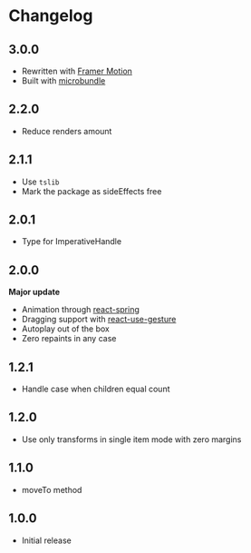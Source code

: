 # Changelog

## 3.0.0

- Rewritten with [Framer Motion](https://github.com/framer/motion)
- Built with [microbundle](https://github.com/developit/microbundle)

## 2.2.0

- Reduce renders amount

## 2.1.1

- Use `tslib`
- Mark the package as sideEffects free

## 2.0.1

- Type for ImperativeHandle

## 2.0.0

**Major update**

- Animation through [react-spring](https://github.com/react-spring/react-spring)
- Dragging support with [react-use-gesture](https://github.com/react-spring/react-use-gesture)
- Autoplay out of the box
- Zero repaints in any case

## 1.2.1

- Handle case when children equal count

## 1.2.0

- Use only transforms in single item mode with zero margins

## 1.1.0

- moveTo method

## 1.0.0

- Initial release
